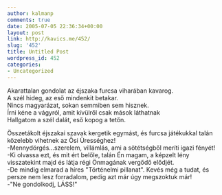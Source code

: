 ```yaml
---
author: kalmanp
comments: true
date: 2005-07-05 22:36:34+00:00
layout: post
link: http://kavics.me/452/
slug: '452'
title: Untitled Post
wordpress_id: 452
categories:
- Uncategorized
---
```


Akarattalan gondolat az éjszaka furcsa viharában kavarog.  
A szél hideg, az eső mindenkit betakar.  
Nincs magyarázat, sokan semmiben sem hisznek.  
Írni kéne a vágyról, amit kívülről csak mások láthatnak  
Hallgatom a szél dalát, eső kopog a tetőn.




Összetákolt éjszakai szavak kergetik egymást, és furcsa játékukkal talán közelebb vihetnek az Ősi Ürességhez!  
-Mennydörgés...szerelem, villámlás, ami a sötétségből meríti igazi fényét!  
-Ki olvassa ezt, és mit ért belőle, talán Én magam, a képzelt lény visszatekint majd és látja régi Önmagának vergődő elődjét.  
-De mindig elmarad a híres "Történelmi pillanat". Kevés még a tudat, és persze nem lesz forradalom, pedig azt már úgy megszoktuk már!  
-"Ne gondolkodj, LÁSS!"  

